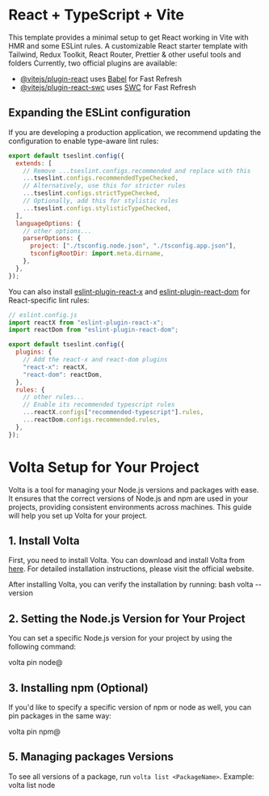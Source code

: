 # React + TypeScript + Vite

This template provides a minimal setup to get React working in Vite with HMR and some ESLint rules.
A customizable React starter template with Tailwind, Redux Toolkit, React Router, Prettier & other useful tools and folders
Currently, two official plugins are available:

- [@vitejs/plugin-react](https://github.com/vitejs/vite-plugin-react/blob/main/packages/plugin-react/README.md) uses [Babel](https://babeljs.io/) for Fast Refresh
- [@vitejs/plugin-react-swc](https://github.com/vitejs/vite-plugin-react-swc) uses [SWC](https://swc.rs/) for Fast Refresh

## Expanding the ESLint configuration

If you are developing a production application, we recommend updating the configuration to enable type-aware lint rules:

```js
export default tseslint.config({
  extends: [
    // Remove ...tseslint.configs.recommended and replace with this
    ...tseslint.configs.recommendedTypeChecked,
    // Alternatively, use this for stricter rules
    ...tseslint.configs.strictTypeChecked,
    // Optionally, add this for stylistic rules
    ...tseslint.configs.stylisticTypeChecked,
  ],
  languageOptions: {
    // other options...
    parserOptions: {
      project: ["./tsconfig.node.json", "./tsconfig.app.json"],
      tsconfigRootDir: import.meta.dirname,
    },
  },
});
```

You can also install [eslint-plugin-react-x](https://github.com/Rel1cx/eslint-react/tree/main/packages/plugins/eslint-plugin-react-x) and [eslint-plugin-react-dom](https://github.com/Rel1cx/eslint-react/tree/main/packages/plugins/eslint-plugin-react-dom) for React-specific lint rules:

```js
// eslint.config.js
import reactX from "eslint-plugin-react-x";
import reactDom from "eslint-plugin-react-dom";

export default tseslint.config({
  plugins: {
    // Add the react-x and react-dom plugins
    "react-x": reactX,
    "react-dom": reactDom,
  },
  rules: {
    // other rules...
    // Enable its recommended typescript rules
    ...reactX.configs["recommended-typescript"].rules,
    ...reactDom.configs.recommended.rules,
  },
});
```

# Volta Setup for Your Project

Volta is a tool for managing your Node.js versions and packages with ease. It ensures that the correct versions of Node.js and npm are used in your projects, providing consistent environments across machines. This guide will help you set up Volta for your project.

## 1. Install Volta

First, you need to install Volta. You can download and install Volta from [here](https://volta.sh/). For detailed installation instructions, please visit the official website.

After installing Volta, you can verify the installation by running:
bash
volta --version

## 2. Setting the Node.js Version for Your Project

You can set a specific Node.js version for your project by using the following command:

volta pin node@<version>

## 3. Installing npm (Optional)

If you'd like to specify a specific version of npm or node as well, you can pin packages in the same way:

volta pin npm@<version>

## 5. Managing packages Versions

To see all versions of a package, run `volta list <PackageName>`.
Example: volta list node

```

```
